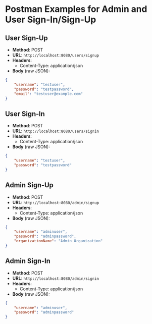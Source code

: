 # Postman Examples for Admin and User Sign-In/Sign-Up

## User Sign-Up
- **Method**: POST
- **URL**: `http://localhost:8080/users/signup`
- **Headers**:
  - Content-Type: application/json
- **Body** (raw JSON):
```json
{
    "username": "testuser",
    "password": "testpassword",
    "email": "testuser@example.com"
}
```

## User Sign-In
- **Method**: POST
- **URL**: `http://localhost:8080/users/signin`
- **Headers**:
  - Content-Type: application/json
- **Body** (raw JSON):
```json
{
    "username": "testuser",
    "password": "testpassword"
}
```

## Admin Sign-Up
- **Method**: POST
- **URL**: `http://localhost:8080/admin/signup`
- **Headers**:
  - Content-Type: application/json
- **Body** (raw JSON):
```json
{
    "username": "adminuser",
    "password": "adminpassword",
    "organizationName": "Admin Organization"
}
```

## Admin Sign-In
- **Method**: POST
- **URL**: `http://localhost:8080/admin/signin`
- **Headers**:
  - Content-Type: application/json
- **Body** (raw JSON):
```json
{
    "username": "adminuser",
    "password": "adminpassword"
}

